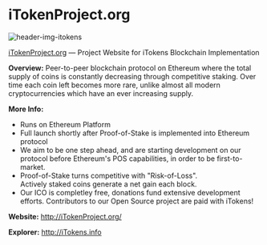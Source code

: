 # iTokenProject.org

![header-img-itokens](https://pasteupload.com/images/2017/08/23/itokens-project-cover.jpg)

[iTokenProject.org](http://itokensproject.org) — Project Website for iTokens Blockchain Implementation

**Overview:** Peer-to-peer blockchain protocol on Ethereum where the total supply of coins is constantly decreasing through competitive staking. Over time each coin left becomes more rare, unlike almost all modern cryptocurrencies which have an ever increasing supply.

**More Info:**

 * Runs on Ethereum Platform
 * Full launch shortly after Proof-of-Stake is implemented into Ethereum protocol
 * We aim to be one step ahead, and are starting development on our protocol before Ethereum's POS capabilities, in order to be first-to-market.
 * Proof-of-Stake turns competitive with "Risk-of-Loss".<br>Actively staked coins generate a net gain each block.
 * Our ICO is completley free, donations fund extensive development efforts. Contributors to our Open Source project are paid with iTokens!
 
 **Website:** http://iTokenProject.org/
 
 **Explorer:** http://iTokens.info
